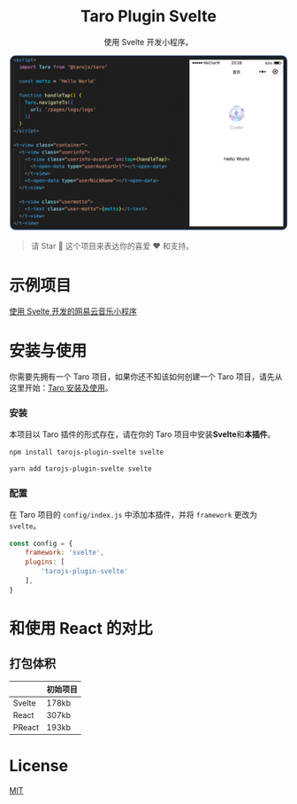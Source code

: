 <h1 align="center">Taro Plugin Svelte</h1>

<p align="center">使用 Svelte 开发小程序。</p>

<img alt="" src="https://github.com/SyMind/tarojs-plugin-svelte/blob/main/screenshots/weapp.png">

> 请 Star 🌟 这个项目来表达你的喜爱 ❤️ 和支持。

# 示例项目

[使用 Svelte 开发的网易云音乐小程序](https://github.com/SyMind/netease-cloud-music)

# 安装与使用

你需要先拥有一个 Taro 项目，如果你还不知该如何创建一个 Taro 项目，请先从这里开始：[Taro 安装及使用](https://docs.taro.zone/docs/GETTING-STARTED)。

### 安装

本项目以 Taro 插件的形式存在，请在你的 Taro 项目中安装**Svelte**和**本插件**。

```bash
npm install tarojs-plugin-svelte svelte
```

```bash
yarn add tarojs-plugin-svelte svelte
```

### 配置

在 Taro 项目的 `config/index.js` 中添加本插件，并将 `framework` 更改为 `svelte`。

```javascript
const config = {
    framework: 'svelte',
    plugins: [
        'tarojs-plugin-svelte'
    ],
}
```

# 和使用 React 的对比

## 打包体积

|        | 初始项目 |
| ------ | -------- |
| Svelte | 178kb    |
| React  | 307kb    |
| PReact | 193kb    |

# License

[MIT](./LICENSE)
